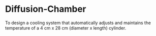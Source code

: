 # Diffusion-Chamber
To design a cooling system that automatically adjusts and maintains the temperature of a 4 cm x 28 cm (diameter x length) cylinder.
